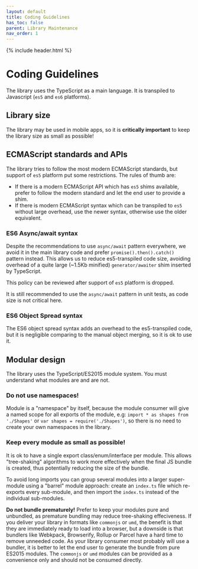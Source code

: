 ```yaml
---
layout: default
title: Coding Guidelines
has_toc: false
parent: Library Maintenance
nav_order: 1  
---
```

{% include header.html %}

# Coding Guidelines

The library uses the TypeScript as a main language. It is transpiled to Javascript (`es5` and `es6` platforms).

## Library size

The library may be used in mobile apps, so it is **critically important** to keep the library size as small as possible!

## ECMAScript standards and APIs

The library tries to follow the most modern ECMAScript standards, but support of `es5` platform put some restrictions.
The rules of thumb are:

* If there is a modern ECMAScript API which has `es5` shims available, prefer to follow the modern standard and let
the end user to provide a shim.
* If there is modern ECMAScript syntax which can be transpiled to `es5` without large overhead, use the newer syntax,
  otherwise use the older equivalent.

### ES6 Async/await syntax

Despite the recommendations to use `async/await` pattern everywhere, we avoid it in the main library code and prefer
`promise().then().catch()` pattern instead. This allows us to reduce es5-transpiled code size, avoiding overhead of
a quite large (~1.5Kb minified) `generator/awaiter` shim inserted by TypeScript.

This policy can be reviewed after support of `es5` platform is dropped.

It is still recommended to use the `async/await` pattern in unit tests, as code size is not critical here.

### ES6 Object Spread syntax

The ES6 object spread syntax adds an overhead to the es5-transpiled code, but it is negligible comparing to the manual
object merging, so it is ok to use it.

## Modular design

The library uses the TypeScript/ES2015 module system. You must understand what modules are and are not.

### Do not use namespaces!

Module is a "namespace" by itself, because the module consumer will give
a named scope for all exports of the module, e.g: `import * as shapes from './Shapes'` or `var shapes = require('./Shapes')`, so there is no need to create your own namespaces in the library.

### Keep every module as small as possible!

It is ok to have a single export class/enum/interface per module. This allows "tree-shaking" algorithms to work more effectively when the final JS bundle is created,
thus potentially reducing the size of the bundle.  

To avoid long imports you can group several modules into a larger super-module using a "barrel" module approach: create an `index.ts` file which re-exports
every sub-module, and then import the `index.ts` instead of the individual sub-modules.

**Do not bundle prematurely!** Prefer to keep your modules pure and unbundled, as premature bundling
may reduce tree-shaking effeciveness. If you deliver your library in formats like `commonjs` or `umd`,
the benefit is that they are immediately ready to load into a browser, but a downside is that bundlers
like Webkpack, Browserify, Rollup or Parcel have a hard time to remove unneeded code. As your library consumer
most probably will use a bundler, it is better to let the end user to generate the bundle from pure ES2015 modules.
The `commonjs` or `umd` modules can be provided as a convenience only and should not be consumed directly.

